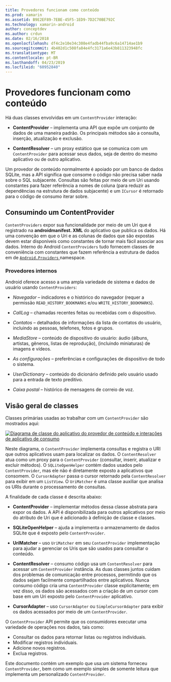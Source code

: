 ```yaml
---
title: Provedores funcionam como conteúdo
ms.prod: xamarin
ms.assetid: B9E2EF89-7EBE-45F5-1ED9-7D2C70BE792C
ms.technology: xamarin-android
author: conceptdev
ms.author: crdun
ms.date: 02/16/2018
ms.openlocfilehash: df4c2e10e34c308e4fadb44fba9c6a14714ae1b9
ms.sourcegitcommit: 4b402d1c508fa84e4fc3171a6e43b811323948fc
ms.translationtype: MT
ms.contentlocale: pt-BR
ms.lasthandoff: 04/23/2019
ms.locfileid: "60952840"
---
```

# <a name="how-content-providers-work"></a>Provedores funcionam como conteúdo

Há duas classes envolvidas em um `ContentProvider` interação:

- **ContentProvider** &ndash; implementa uma API que expõe um conjunto de dados de uma maneira padrão. Os principais métodos são a consulta, inserção, atualização e exclusão.

- **ContentResolver** &ndash; um proxy estático que se comunica com um `ContentProvider` para acessar seus dados, seja de dentro do mesmo aplicativo ou de outro aplicativo.

Um provedor de conteúdo normalmente é apoiado por um banco de dados SQLite, mas a API significa que consome o código não precisa saber nada sobre o SQL subjacente. Consultas são feitas por meio de um Uri usando constantes para fazer referência a nomes de coluna (para reduzir as dependências na estrutura de dados subjacente) e um `ICursor` é retornado para o código de consumo iterar sobre.


## <a name="consuming-a-contentprovider"></a>Consumindo um ContentProvider

`ContentProviders` expor sua funcionalidade por meio de um Uri que é registrado na **androidmanifest. XML** do aplicativo que publica os dados. Há uma convenção em que o Uri e as colunas de dados que são expostas devem estar disponíveis como constantes de tornar mais fácil associar aos dados. Interno do Android `ContentProviders` tudo fornecem classes de conveniência com constantes que fazem referência a estrutura de dados em de [ `Android.Providers` ](https://developer.xamarin.com/api/namespace/Android.Provider/) namespace.



### <a name="built-in-providers"></a>Provedores internos

Android oferece acesso a uma ampla variedade de sistema e dados de usuário usando `ContentProviders`:

- *Navegador* &ndash; indicadores e o histórico do navegador (requer a permissão `READ_HISTORY_BOOKMARKS` e/ou `WRITE_HISTORY_BOOKMARKS`).

- *CallLog* &ndash; chamadas recentes feitas ou recebidas com o dispositivo.

- *Contatos* &ndash; detalhados de informações da lista de contatos do usuário, incluindo as pessoas, telefones, fotos e grupos.

- *MediaStore* &ndash; conteúdo de dispositivo do usuário: áudio (álbuns, artistas, gêneros, listas de reprodução), (incluindo miniaturas) de imagens e vídeos.

- *As configurações* &ndash; preferências e configurações de dispositivo de todo o sistema.

- *UserDictionary* &ndash; conteúdo do dicionário definido pelo usuário usado para a entrada de texto preditivo.

- *Caixa postal* &ndash; histórico de mensagens de correio de voz.



## <a name="classes-overview"></a>Visão geral de classes

Classes primárias usadas ao trabalhar com um `ContentProvider` são mostrados aqui:

[![Diagrama de classe do aplicativo do provedor de conteúdo e interações de aplicativo de consumo](how-it-works-images/classdiagram1.png)](how-it-works-images/classdiagram1.png#lightbox)

Neste diagrama, o `ContentProvider` implementa consultas e registra o URI que outros aplicativos usam para localizar os dados. O `ContentResolver` atua como um proxy para o `ContentProvider` (consultar, inserir, atualizar e excluir métodos). O `SQLiteOpenHelper` contém dados usados pelo `ContentProvider`, mas ele não é diretamente exposto a aplicativos que consomem.
O `CursorAdapter` passa o cursor retornado pela `ContentResolver` para exibir em um `ListView`. O `UriMatcher` é uma classe auxiliar que analisa os URIs durante o processamento de consultas.

A finalidade de cada classe é descrita abaixo:

- **ContentProvider** &ndash; implementar métodos dessa classe abstrata para expor os dados. A API é disponibilizada para outros aplicativos por meio do atributo de Uri que é adicionado à definição de classe e classes.

- **SQLiteOpenHelper** &ndash; ajuda a implementa o armazenamento de dados SQLite que é exposto pelo `ContentProvider`.

- **UriMatcher** &ndash; uso `UriMatcher` em seu `ContentProvider` implementação para ajudar a gerenciar os Uris que são usados para consultar o conteúdo.

- **ContentResolver** &ndash; consumo código usa um `ContentResolver` para acessar um `ContentProvider` instância. As duas classes juntos cuidam dos problemas de comunicação entre processos, permitindo que os dados sejam facilmente compartilhados entre aplicativos. Nunca consumo código cria uma `ContentProvider` classe explicitamente; em vez disso, os dados são acessados com a criação de um cursor com base em um Uri exposto pelo `ContentProvider` aplicativo.

- **CursorAdapter** &ndash; uso `CursorAdapter` ou `SimpleCursorAdapter` para exibir os dados acessados por meio de um `ContentProvider`.

O `ContentProvider` API permite que os consumidores executar uma variedade de operações nos dados, tais como:

-  Consultar os dados para retornar listas ou registros individuais.
-  Modificar registros individuais.
-  Adicione novos registros.
-  Exclua registros.

Este documento contém um exemplo que usa um sistema forneceu `ContentProvider`, bem como um exemplo simples de somente leitura que implementa um personalizado `ContentProvider`.

